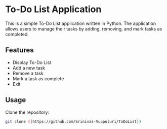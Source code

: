 # To-Do List Application

This is a simple To-Do List application written in Python. The application allows users to manage their tasks by adding, removing, and mark tasks as completed.

## Features

- Display To-Do List 
- Add a new task
- Remove a task
- Mark a task as complete
- Exit

## Usage

Clone the repository:

   ```bash
   git clone ([https://github.com/Srinivas-Vuppuluri/ToDoList])
